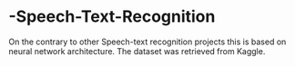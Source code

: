 # -Speech-Text-Recognition
 On the contrary to other Speech-text recognition projects this is based on neural network architecture.  The dataset was retrieved from Kaggle.
